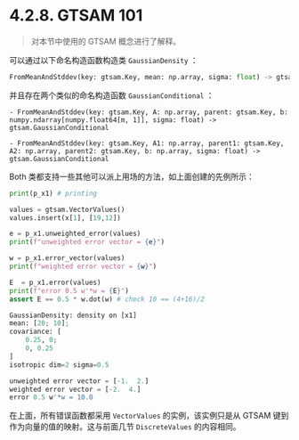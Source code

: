 # 4.2.8. GTSAM 101

> 对本节中使用的 GTSAM 概念进行了解释。

可以通过以下命名构造函数构造类 `GaussianDensity` ：

```python
FromMeanAndStddev(key: gtsam.Key, mean: np.array, sigma: float) -> gtsam.GaussianDensity
```

并且存在两个类似的命名构造函数 `GaussianConditional` ：

```
- FromMeanAndStddev(key: gtsam.Key, A: np.array, parent: gtsam.Key, b: numpy.ndarray[numpy.float64[m, 1]], sigma: float) -> gtsam.GaussianConditional
      
- FromMeanAndStddev(key: gtsam.Key, A1: np.array, parent1: gtsam.Key, A2: np.array, parent2: gtsam.Key, b: np.array, sigma: float) -> gtsam.GaussianConditional
```

Both 类都支持一些其他可以派上用场的方法，如上面创建的先例所示：

```python
print(p_x1) # printing

values = gtsam.VectorValues()
values.insert(x[1], [19,12])

e = p_x1.unweighted_error(values)
print(f"unweighted error vector = {e}")

w = p_x1.error_vector(values)
print(f"weighted error vector = {w}")

E  = p_x1.error(values)
print(f"error 0.5 w'*w = {E}")
assert E == 0.5 * w.dot(w) # check 10 == (4+16)/2
```

```python
GaussianDensity: density on [x1] 
mean: [20; 10];
covariance: [
	0.25, 0;
	0, 0.25
]
isotropic dim=2 sigma=0.5

unweighted error vector = [-1.  2.]
weighted error vector = [-2.  4.]
error 0.5 w'*w = 10.0
```

在上面，所有错误函数都采用 `VectorValues` 的实例，该实例只是从 GTSAM 键到作为向量的值的映射。这与前面几节 `DiscreteValues` 的内容相同。
